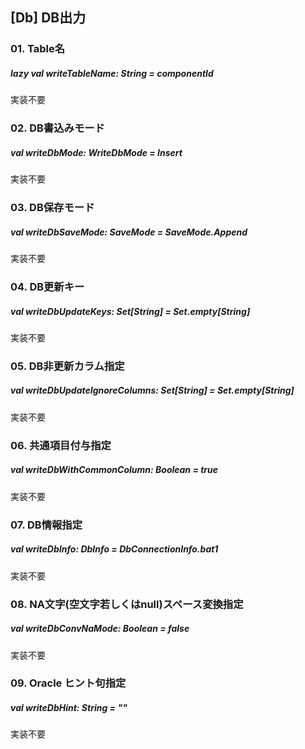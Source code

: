 ## [Db] DB出力

### 01. Table名
##### lazy val writeTableName: String = componentId

実装不要

### 02. DB書込みモード
##### val writeDbMode: WriteDbMode = Insert

実装不要

### 03. DB保存モード
##### val writeDbSaveMode: SaveMode = SaveMode.Append

実装不要

### 04. DB更新キー
##### val writeDbUpdateKeys: Set[String] = Set.empty[String]

実装不要

### 05. DB非更新カラム指定
##### val writeDbUpdateIgnoreColumns: Set[String] = Set.empty[String]

実装不要

### 06. 共通項目付与指定
##### val writeDbWithCommonColumn: Boolean = true

実装不要

### 07. DB情報指定
##### val writeDbInfo: DbInfo = DbConnectionInfo.bat1

実装不要

### 08. NA文字(空文字若しくはnull)スペース変換指定
##### val writeDbConvNaMode: Boolean = false

実装不要

### 09. Oracle ヒント句指定
##### val writeDbHint: String = ""

実装不要

